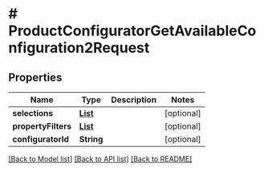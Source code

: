# # ProductConfiguratorGetAvailableConfiguration2Request


## Properties 


Name | Type | Description | Notes
------------ | ------------- | ------------- | -------------
**selections**| [**List<ProductconfiguratorconfigurationSelection>**](ProductconfiguratorconfigurationSelection.md) |   | [optional]
**propertyFilters**| [**List<ConfigurationPropertyFilter>**](ConfigurationPropertyFilter.md) |   | [optional]
**configuratorId**| **String** |   | [optional]


[[Back to Model list]](../../README.md#models) [[Back to API list]](../../README.md#endpoints) [[Back to README]](../../README.md)

